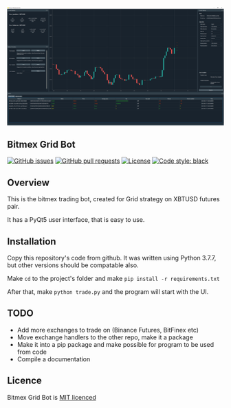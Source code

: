 

<p align="center"><img src="assets/screenshot.png?raw=true" alt="re-frame logo"></p>

## Bitmex Grid Bot

[![GitHub issues](https://img.shields.io/github/issues-raw/LeaveMyYard/BitmexGridTrader?style=flat-square)](https://github.com/LeaveMyYard/BitmexGridTrader/issues)
[![GitHub pull requests](https://img.shields.io/github/issues-pr/LeaveMyYard/BitmexGridTrader?style=flat-square)](https://github.com/LeaveMyYard/BitmexGridTrader/pulls)
[![License](https://img.shields.io/github/license/day8/re-frame.svg?style=flat-square)](license.txt)
[![Code style: black](https://img.shields.io/badge/code%20style-black-000000.svg?style=flat-square)](https://github.com/psf/black)

## Overview

This is the bitmex trading bot, created for Grid strategy on XBTUSD futures pair.

It has a PyQt5 user interface, that is easy to use.

## Installation

Copy this repository's code from github. It was written using Python 3.7.7, but other versions should be compatable also.

Make `cd` to the project's folder and make `pip install -r requirements.txt`

After that, make `python trade.py` and the program will start with the UI.

<!-- ## Documentation 

The documentation is [available here](http://day8.github.io/re-frame/). -->

## TODO

* Add more exchanges to trade on (Binance Futures, BitFinex etc)
* Move exchange handlers to the other repo, make it a package
* Make it into a pip package and make possible for program to be used from code
* Compile a documentation


## Licence

Bitmex Grid Bot is [MIT licenced](license.txt)